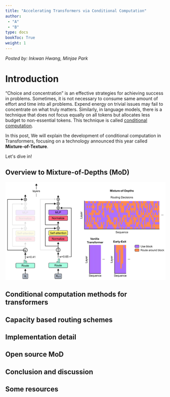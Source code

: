 ```yaml
---
title: "Accelerating Transformers via Conditional Computation"
author:
 - "A"
 - "B"
type: docs
bookToc: True
weight: 1
---
```

*Posted by: Inkwan Hwang, Minjae Park*

# Introduction
“Choice and concentration” is an effective strategies for achieving success in problems. Sometimes, it is not necessary to consume same amount of effort and time into all problems. Expend energy on trivial issues may fail to concentrate on what truly matters. Similarly, in language models, there is a technique that does not focus equally on all tokens but allocates less budget to non-essential tokens. This technique is called <U>[conditional computation](https://arxiv.org/abs/2404.02258)</U>.

In this post, We will explain the development of conditional computation in Transformers, focusing on a technology announced this year called **Mixture-of-Texture**.

Let's dive in!


## Overview to Mixture-of-Depths (MoD)

<p align="center">
    <img src=../images/Mixture-of-Depths_Transformer.png> 
</p>

## Conditional computation methods for transformers

## Capacity based routing schemes

## Implementation detail

## Open source MoD

## Conclusion and discussion

## Some resources
